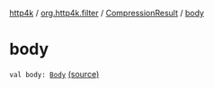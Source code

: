 [http4k](../../index.md) / [org.http4k.filter](../index.md) / [CompressionResult](index.md) / [body](./body.md)

# body

`val body: `[`Body`](../../org.http4k.core/-body/index.md) [(source)](https://github.com/http4k/http4k/blob/master/http4k-core/src/main/kotlin/org/http4k/filter/ext.kt#L20)